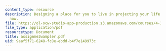 ```yaml
---
content_type: resource
description: Designing a place for you to live in projecting your life ten years from
  now.
file: https://ol-ocw-studio-app-production.s3.amazonaws.com/courses/4-125b-architecture-studio-building-in-landscapes-fall-2005/9aaf5f716248fc8eebddb4f7e149973c_assignme3wampler.pdf
file_type: application/pdf
resourcetype: Document
title: assignme3wampler.pdf
uid: 9aaf5f71-6248-fc8e-ebdd-b4f7e149973c
---
```

